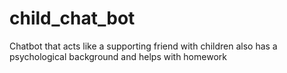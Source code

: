 # child_chat_bot
Chatbot that acts like a supporting friend with children also has a psychological background and helps with homework
